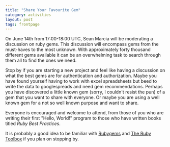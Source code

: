 ```yaml
---
title: "Share Your Favourite Gem"
category: activities
layout: post
tags: frontpage
---
```


On June 14th from 17:00-18:00 UTC, Sean Marcia will be moderating a discussion
on ruby gems. This discussion will encompass gems from the must-haves to the
most unknown. With approximately forty thousand different gems available it
can be an overwhelming task to search through them all to find the ones we
need.

Stop by if you are starting a new project and feel like having a discussion on
what the best gems are for authentication and authorization. Maybe you have
found yourself having to work with excel spreadsheets but beed to write the
data to googlespreads and need gem recommendations. Perhaps you have
discovered a little known gem (sorry, I couldn't resist the pun) of a gem that
you want to share with everyone. Or maybe you are using a well known gem for a
not so well known purpose and want to share.

Everyone is encouraged and welcome to attend, from those of you who are
writing their first "Hello, World!" program to those who have written books
titled _Ruby Best Practices_.

It is probably a good idea to be familiar with [Rubygems](http://rubygems.org)
and [The Ruby Toolbox](https://www.ruby-toolbox.com/) if you plan on stopping
by.

